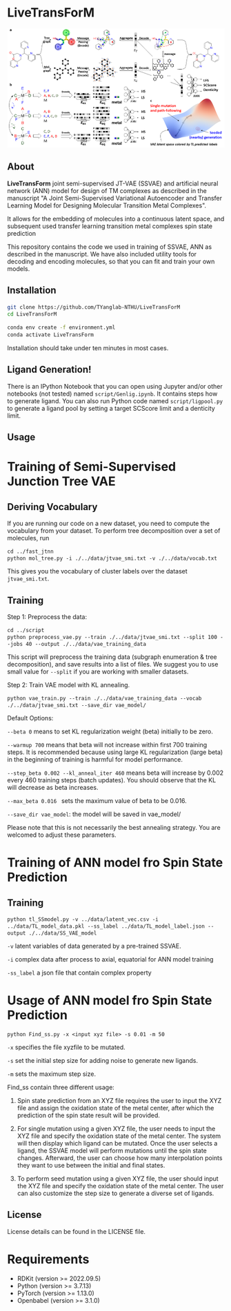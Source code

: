 # LiveTransForM
![Figure abstract](https://github.com/TYanglab-NTHU/LiveTransForM/blob/main/data/art/abstract.png)

## About
**LiveTransForm** joint semi-supervised JT-VAE (SSVAE) and artificial neural network (ANN) model for design of TM complexes as described in the manuscript "A Joint Semi-Supervised Variational Autoencoder and Transfer Learning Model for Designing Molecular Transition Metal Complexes".

It allows for the embedding of molecules into a continuous latent space, and subsequent used transfer learning transition metal complexes spin state prediction 

This repository contains the code we used in training of SSVAE, ANN as described in the manuscript. We have also included utility tools for decoding and encoding molecules, so that you can fit and train your own models.

## Installation
```sh
git clone https://github.com/TYanglab-NTHU/LiveTransForM
cd LiveTransForM
```

```sh
conda env create -f environment.yml
conda activate LiveTransForm
```

Installation should take under ten minutes in most cases.

## Ligand Generation!
There is an IPython Notebook that you can open using Jupyter and/or other notebooks (not tested) named `script/Genlig.ipynb`. It contains steps how to generate ligand.
You can also run Python code named `script/ligpool.py` to generate a ligand pool by setting a target SCScore limit and a denticity limit. 
## Usage

# Training of Semi-Supervised Junction Tree VAE

## Deriving Vocabulary
If you are running our code on a new dataset, you need to compute the vocabulary from your dataset.
To perform tree decomposition over a set of molecules, run
```
cd ../fast_jtnn
python mol_tree.py -i ./../data/jtvae_smi.txt -v ./../data/vocab.txt
```
This gives you the vocabulary of cluster labels over the dataset `jtvae_smi.txt`.

## Training
Step 1: Preprocess the data:
```
cd ../script
python preprocess_vae.py --train ./../data/jtvae_smi.txt --split 100 --jobs 40 --output ./../data/vae_training_data
```
This script will preprocess the training data (subgraph enumeration & tree decomposition), and save results into a list of files. We suggest you to use small value for `--split` if you are working with smaller datasets.

Step 2: Train VAE model with KL annealing.
```
python vae_train.py --train ./../data/vae_training_data --vocab ./../data/jtvae_smi.txt --save_dir vae_model/
```
Default Options:

`--beta 0` means to set KL regularization weight (beta) initially to be zero.

`--warmup 700` means that beta will not increase within first 700 training steps. It is recommended because using large KL regularization (large beta) in the beginning of training is harmful for model performance.

`--step_beta 0.002 --kl_anneal_iter 460` means beta will increase by 0.002 every 460 training steps (batch updates). You should observe that the KL will decrease as beta increases.

`--max_beta 0.016 ` sets the maximum value of beta to be 0.016.

`--save_dir vae_model`: the model will be saved in vae_model/

Please note that this is not necessarily the best annealing strategy. You are welcomed to adjust these parameters.

# Training of ANN model fro Spin State Prediction

## Training
```
python tl_SSmodel.py -v ../data/latent_vec.csv -i ../data/TL_model_data.pkl --ss_label ../data/TL_model_label.json --output ./../data/SS_VAE_model
```
`-v` latent variables of data generated by a pre-trained SSVAE.

`-i` complex data after process to axial, equatorial for ANN model training

`-ss_label` a json file that contain complex property

# Usage of ANN model fro Spin State Prediction
```
python Find_ss.py -x <input xyz file> -s 0.01 -m 50
```
`-x` specifies the file xyzfile to be mutated.

`-s` set the initial step size for adding noise to generate new ligands.

`-m` sets the maximum step size.

Find_ss contain three different usage:
1. Spin state prediction from an XYZ file requires the user to input the XYZ file and assign the oxidation state of the metal center, after which the prediction of the spin state result will be provided.

2. For single mutation using a given XYZ file, the user needs to input the XYZ file and specify the oxidation state of the metal center. The system will then display which ligand can be mutated. Once the user selects a ligand, the SSVAE model will perform mutations until the spin state changes. Afterward, the user can choose how many interpolation points they want to use between the initial and final states.

3. To perform seed mutation using a given XYZ file, the user should input the XYZ file and specify the oxidation state of the metal center. The user can also customize the step size to generate a diverse set of ligands.

## License
License details can be found in the LICENSE file.
# Requirements
* RDKit (version >= 2022.09.5)
* Python (version >= 3.7.13)
* PyTorch (version >= 1.13.0)
* Openbabel (version >= 3.1.0)
